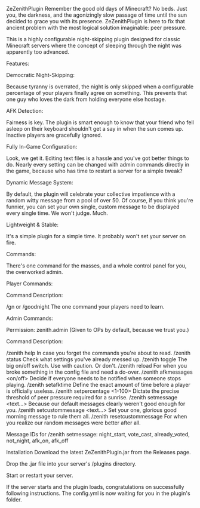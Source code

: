 ZeZenithPlugin
Remember the good old days of Minecraft? No beds. Just you, the darkness, and the agonizingly slow passage of time until the sun decided to grace you with its presence. ZeZenithPlugin is here to fix that ancient problem with the most logical solution imaginable: peer pressure.

This is a highly configurable night-skipping plugin designed for classic Minecraft servers where the concept of sleeping through the night was apparently too advanced.

Features:

Democratic Night-Skipping:

Because tyranny is overrated, the night is only skipped when a configurable percentage of your players finally agree on something. This prevents that one guy who loves the dark from holding everyone else hostage.

AFK Detection:

Fairness is key. The plugin is smart enough to know that your friend who fell asleep on their keyboard shouldn't get a say in when the sun comes up. Inactive players are gracefully ignored.

Fully In-Game Configuration:

Look, we get it. Editing text files is a hassle and you've got better things to do. Nearly every setting can be changed with admin commands directly in the game, because who has time to restart a server for a simple tweak?

Dynamic Message System:

By default, the plugin will celebrate your collective impatience with a random witty message from a pool of over 50. Of course, if you think you're funnier, you can set your own single, custom message to be displayed every single time. We won't judge. Much.

Lightweight & Stable:

It's a simple plugin for a simple time. It probably won't set your server on fire.

Commands:

There's one command for the masses, and a whole control panel for you, the overworked admin.

Player Commands:

Command	Description:

/gn or /goodnight	The one command your players need to learn.


Admin Commands:

Permission: zenith.admin (Given to OPs by default, because we trust you.)

Command	Description:

/zenith help	In case you forget the commands you're about to read.
/zenith status	Check what settings you've already messed up.
/zenith toggle	The big on/off switch. Use with caution. Or don't.
/zenith reload	For when you broke something in the config file and need a do-over.
/zenith afkmessages <on/off>	Decide if everyone needs to be notified when someone stops playing.
/zenith setafktime <minutes>	Define the exact amount of time before a player is officially useless.
/zenith setpercentage <1-100>	Dictate the precise threshold of peer pressure required for a sunrise.
/zenith setmessage <id> <text...>	Because our default messages clearly weren't good enough for you.
/zenith setcustommessage <text...>	Set your one, glorious good morning message to rule them all.
/zenith resetcustommessage	For when you realize our random messages were better after all.

Message IDs for /zenith setmessage:
night_start, vote_cast, already_voted, not_night, afk_on, afk_off

Installation
Download the latest ZeZenithPlugin.jar from the Releases page.

Drop the .jar file into your server's /plugins directory.

Start or restart your server.

If the server starts and the plugin loads, congratulations on successfully following instructions. The config.yml is now waiting for you in the plugin's folder.
